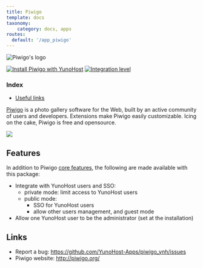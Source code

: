```yaml
---
title: Piwigo
template: docs
taxonomy:
    category: docs, apps
routes:
  default: '/app_piwigo'
---
```


![Piwigo's logo](image://piwigo_logo.png?width=80)

[![Install Piwigo with YunoHost](https://install-app.yunohost.org/install-with-yunohost.png)](https://install-app.yunohost.org/?app=piwigo) [![Integration level](https://dash.yunohost.org/integration/piwigo.svg)](https://dash.yunohost.org/appci/app/piwigo)

### Index

- [Useful links](#useful-links)

[Piwigo](http://piwigo.org) is a photo gallery software for the Web, built by an active community of users and developers.
Extensions make Piwigo easily customizable. Icing on the cake, Piwigo is free and opensource.

![](https://piwigo.org/screenshots/homepage/piwigo-batch-manager.png)

## Features

In addition to Piwigo [core features](http://piwigo.org/basics/features), the following are made available with
this package:

 * Integrate with YunoHost users and SSO:
   * private mode: limit access to YunoHost users
   * public mode:
     * SSO for YunoHost users
     * allow other users management, and guest mode
 * Allow one YunoHost user to be the administrator (set at the installation)

## Links

 * Report a bug: https://github.com/YunoHost-Apps/piwigo_ynh/issues
 * Piwigo website: http://piwigo.org/
